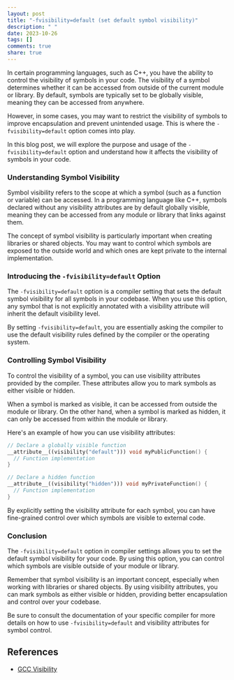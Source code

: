 ```yaml
---
layout: post
title: "-fvisibility=default (set default symbol visibility)"
description: " "
date: 2023-10-26
tags: []
comments: true
share: true
---
```


In certain programming languages, such as C++, you have the ability to control the visibility of symbols in your code. The visibility of a symbol determines whether it can be accessed from outside of the current module or library. By default, symbols are typically set to be globally visible, meaning they can be accessed from anywhere.

However, in some cases, you may want to restrict the visibility of symbols to improve encapsulation and prevent unintended usage. This is where the `-fvisibility=default` option comes into play.

In this blog post, we will explore the purpose and usage of the `-fvisibility=default` option and understand how it affects the visibility of symbols in your code.

### Understanding Symbol Visibility

Symbol visibility refers to the scope at which a symbol (such as a function or variable) can be accessed. In a programming language like C++, symbols declared without any visibility attributes are by default globally visible, meaning they can be accessed from any module or library that links against them.

The concept of symbol visibility is particularly important when creating libraries or shared objects. You may want to control which symbols are exposed to the outside world and which ones are kept private to the internal implementation.

### Introducing the `-fvisibility=default` Option

The `-fvisibility=default` option is a compiler setting that sets the default symbol visibility for all symbols in your codebase. When you use this option, any symbol that is not explicitly annotated with a visibility attribute will inherit the default visibility level.

By setting `-fvisibility=default`, you are essentially asking the compiler to use the default visibility rules defined by the compiler or the operating system.

### Controlling Symbol Visibility

To control the visibility of a symbol, you can use visibility attributes provided by the compiler. These attributes allow you to mark symbols as either visible or hidden.

When a symbol is marked as visible, it can be accessed from outside the module or library. On the other hand, when a symbol is marked as hidden, it can only be accessed from within the module or library.

Here's an example of how you can use visibility attributes:

```cpp
// Declare a globally visible function
__attribute__((visibility("default"))) void myPublicFunction() {
  // Function implementation
}

// Declare a hidden function
__attribute__((visibility("hidden"))) void myPrivateFunction() {
  // Function implementation
}
```

By explicitly setting the visibility attribute for each symbol, you can have fine-grained control over which symbols are visible to external code.

### Conclusion

The `-fvisibility=default` option in compiler settings allows you to set the default symbol visibility for your code. By using this option, you can control which symbols are visible outside of your module or library.

Remember that symbol visibility is an important concept, especially when working with libraries or shared objects. By using visibility attributes, you can mark symbols as either visible or hidden, providing better encapsulation and control over your codebase.

Be sure to consult the documentation of your specific compiler for more details on how to use `-fvisibility=default` and visibility attributes for symbol control.

## References
- [GCC Visibility](https://gcc.gnu.org/wiki/Visibility)